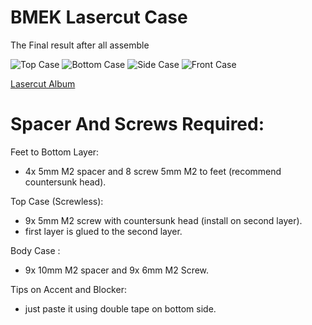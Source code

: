 # BMEK Lasercut Case

The Final result after all assemble

![Top Case](https://github.com/Bemeier/bmek/tree/master/case/Lasercut/Photo/top.jpg)
![Bottom Case](https://imgbox.com/YiGjeAj0.jpg)
![Side Case](https://imgbox.com/D9PHdreW)
![Front Case](https://imgbox.com/qmIyr6hM)

[Lasercut Album](https://imgbox.com/g/qNx6dZnEyE)

# Spacer And Screws Required:

Feet to Bottom Layer:

- 4x 5mm M2 spacer and 8 screw 5mm M2 to feet (recommend countersunk head).

Top Case (Screwless):

- 9x 5mm M2 screw with countersunk head (install on second layer).
- first layer is glued to the second layer.

Body Case :

- 9x 10mm M2 spacer and 9x 6mm M2 Screw.

Tips on Accent and Blocker:

- just paste it using double tape on bottom side.
